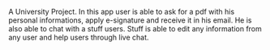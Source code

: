 A University Project. In this app user is able to ask for a pdf with his personal informations, apply e-signature and receive it in his email. He is also able to chat with a stuff users. Stuff is able to edit any information from any user and help users through live chat.
